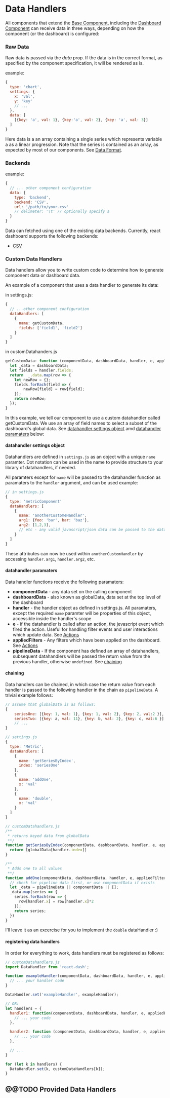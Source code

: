 # Data Handlers
All components that extend the [Base Component](../components/Base), including the [Dashboard Component](../components/Dashboard) can receive data in three ways, depending on how the component (or the dashboard) is configured:

### Raw Data
Raw data is passed via the _data_ prop. If the data is in the correct format, as specified by the component specification, it will be rendered as is. 

example:
```javascript
{
  type: 'chart',
  settings: {
    x: 'val',
    y: 'key'
    // ...
  },
  data: [
    [{key: 'a', val: 1}, {key:'a', val: 2}, {key: 'a', val: 3}]
  ]
}
```
Here data is a an array containing a single series which represents variable a as a linear progression. Note that the series is contained as an array, as expected by most of our components. 
See [Data Format](./dataFormat).

### Backends
example:
```javascript
{
  // ... other component configuration
  data: {
    type: 'backend',
    backend: 'CSV',
    url: '/path/to/your.csv'
    // delimeter: '\t' // optionally specify a 
  }
}
```
Data can fetched using one of the existing data backends. Currently, react dashboard supports the following backends:
* [CSV](backends#csv)

### Custom Data Handlers
Data handlers allow you to write custom code to determine how to generate component data or dashboard data.

An example of a component that uses a data handler to generate its data:

in settings.js:
```javascript
{
  // ...other component configuration
  dataHandlers: [
    {
      name: getCustomData,
      fields: ['field1', 'field2']
    }
  ]
}
```

in customDatahanders.js
```javascript
getCustomData: function (componentData, dashboardData, handler, e, appliedFilters, pipelineData) {
  let _data = dashboardData;
  let fields = handler.fields;
  return  _.data.map(row => {
    let newRow = {};
    fields.forEach(field => {
        newRow[field] = row[field];
    });
    return newRow;
  });
}
```

In this example, we tell our component to use a custom datahandler called getCustomData. We use an array of field names to select a subset of the dashboard's global data.
See [datahandler settings object](datahandler-settings-object) amd [datahandler paramaters](datahandler-paramaters) below:

#### datahandler settings object
Datahandlers are defined in `settings.js` as an object with a unique `name` paramter. Dot notation can be used in the name to provide structure to your library of datahandlers, if needed.

All paramters except for `name` will be passed to the datahandler function as paramaters to the `handler` argument, and can be used 
example:
```javascript
// in settings.js
{
  type: 'metricComponent'
  dataHandlers: [
    {
      name: 'anotherCustomeHandler',
      arg1: {foo: 'bar', bar: 'baz'},
      arg2: [1,2,3],
      // etc - any valid javascript/json data can be passed to the data handler
    }
  ]
}
```

These attributes can now be used within `anotherCustomHandler` by accessing `handler.arg1`, `handler.arg2`, etc.
#### datahandler paramaters
Data handler functions receive the following paramaters:
* **componentData** - any data set on the calling component
* **dashboardData** - also known as globalData, data set at the top level of the dashboard
* **handler** - the handler object as defined in settings.js. All paramaters, except the required `name` paramter will be properties of this object, accessible inside the handler's scope
* **e** - if the datahandler is called after an action, the jevascript event which fired the action. Useful for handling filter events and user interactions which update data. See [Actions](../actions)
* **appliedFilters** - Any filters which have been applied on the dashboard. See [Actions](../actions)
* **pipelineData** - If the component has defined an array of datahandlers, subsequent datahandlers will be passed the return value from the previous handler, otherwise `undefined`. See [chaining](#chaining)

#### chaining
Data handlers can be chained, in which case the return value from each handler is passed to the following handler in the chain as `pipelineData`. 
A trivial example follows:
```javascript
// assume that globalData is as follows:
{
    seriesOne: [{key: 1, val: 1}, {key: 1, val: 2}, {key: 2, val:2 }],
    seriesTwo: [{key: a, val: 11}, {key: b, val: 2}, {key: c, val:6 }]
    // ...
}

// settings.js
{
  type: 'Metric',
  dataHandlers: [
    {
      name: 'getSeriesByIndex',
      index: 'seriesOne'
    },
    {
      name: 'addOne',
      x: 'val'
    },
    {
      name: 'double',
      x: 'val'
    }
  ]
}

// customDatahandlers.js
/**
 * returns keyed data from globalData
 **/
function getSeriesByIndex(componentData, dashboardData, handler, e, appliedFilters, pipelineData) {
  return [globalData[handler.index]]
}

/**
 * Adds one to all values
 **/
function addOne(componentData, dashboardData, handler, e, appliedFilters, pipelineData) {
  // check for pipeline data first, or use componentData if exists
  let _data = pipelineData || componentData || [];
  _data.map(series => {
    series.forEach(row => {
      row[handler.x] = row[handler.x]*2
    });
    return series;
  }) 
}
```

I'll leave it as an excercise for you to implement the `double` dataHandler :)

#### registering data handlers
In order for everything to work, data handlers must be registered as follows:

```javascript
// customDatahandlers.js
import DataHandler from 'react-dash';

function exampleHandler(componentData, dashboardData, handler, e, appliedFilters, pipelineData) {
  // ... your handler code
}

DataHandler.set('exampleHandler', exampleHandler);

// OR:
let handlers = {
  handler1: function(componentData, dashboardData, handler, e, appliedFilters, pipelineData) {
    // ... your code
  },

  handler2: function (componentData, dashboardData, handler, e, appliedFilters, pipelineData) {
    // ... your code
  },

  // ...
}

for (let k in handlers) {
  DataHandler.set(k, customDataHandlers[k]);
}

```

## @@TODO Provided Data Handlers
